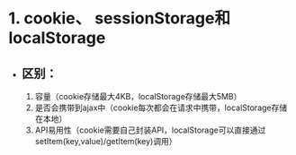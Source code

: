# 1. cookie、 sessionStorage和localStorage
  * ## 区别：
    1. 容量（cookie存储最大4KB，localStorage存储最大5MB）
    2. 是否会携带到ajax中（cookie每次都会在请求中携带，localStorage存储在本地）
    3. API易用性（cookie需要自己封装API，localStorage可以直接通过setItem(key,value)/getItem(key)调用） 